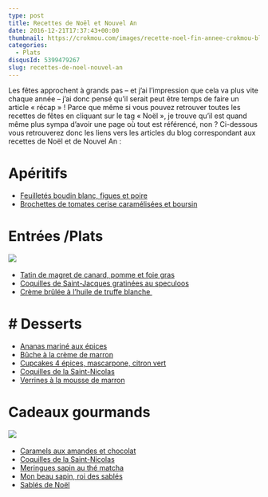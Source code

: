 ```yaml
---
type: post
title: Recettes de Noël et Nouvel An
date: 2016-12-21T17:37:43+00:00
thumbnail: https://crokmou.com/images/recette-noel-fin-annee-crokmou-blog-cuisine-voyage-belgique.jpg
categories:
  - Plats
disqusId: 5399479267
slug: recettes-de-noel-nouvel-an
---
```


Les fêtes approchent à grands pas – et j’ai l’impression que cela va plus vite chaque année – j’ai donc pensé qu’il serait peut être temps de faire un article « récap » ! Parce que même si vous pouvez retrouver toutes les recettes de fêtes en cliquant sur le tag « Noël », je trouve qu’il est quand même plus sympa d’avoir une page où tout est référencé, non ? Ci-dessous vous retrouverez donc les liens vers les articles du blog correspondant aux recettes de Noël et de Nouvel An :

# Apéritifs

* [Feuilletés boudin blanc, figues et poire](http://www.crokmou.com/2012/12/feuilletes-boudin-blanc-figues-poires)
* [Brochettes de tomates cerise caramélisées et boursin](http://www.crokmou.com/2012/06/brochettes-de-tomates-cerise-caramelisees-boursin)

# Entrées /Plats

![](https://crokmou.com/images/recette-noel-plat_nehjzz.jpg)  
* [Tatin de magret de canard, pomme et foie gras](http://www.crokmou.com/2013/12/tatin-magret-canard-pomme-foie-gras)
* [Coquilles de Saint-Jacques gratinées au speculoos](http://www.crokmou.com/2013/12/coquilles-saint-jacques-gratinees-speculoos)
* [Crème brûlée à l’huile de truffe blanche ](http://www.crokmou.com/2016/11/creme-brulee-a-lhuile-de-truffe-blanche)

# # Desserts

* [Ananas mariné aux épices](http://www.crokmou.com/2013/03/ananas-marine-aux-epices)
* [Bûche à la crème de marron](http://www.crokmou.com/2014/12/buche-a-la-creme-de-marrons-poire-gingembre)
* [Cupcakes 4 épices, mascarpone, citron vert](http://www.crokmou.com/2012/12/cupcakes-4-epices-mascarpone-citron-vert)
* [Coquilles de la Saint-Nicolas](http://www.crokmou.com/2014/12/coquille-de-la-saint-nicolas)
* [Verrines à la mousse de marron](http://www.crokmou.com/2014/12/verrines-a-la-mousse-de-marrons)

# Cadeaux gourmands

![](https://crokmou.com/images/recette-noel-gourmandises_ylhw29.jpg)  
* [Caramels aux amandes et chocolat](http://www.crokmou.com/2012/01/caramels-aux-amandes-et-chocolat)
* [Coquilles de la Saint-Nicolas](http://www.crokmou.com/2014/12/coquille-de-la-saint-nicolas)
* [Meringues sapin au thé matcha](http://www.crokmou.com/2016/12/meringues-sapin-au-the-matcha-et-chocolat-chaud)
* [Mon beau sapin, roi des sablés](http://www.crokmou.com/2012/11/sapin-sable)
* [Sablés de Noël](http://www.crokmou.com/2011/12/sables-de-noyel)